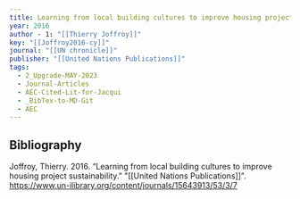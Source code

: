 ```yaml
---
title: Learning from local building cultures to improve housing project sustainability
year: 2016
author - 1: "[[Thierry Joffroy]]"
key: "[[Joffroy2016-cy]]"
journal: "[[UN chronicle]]"
publisher: "[[United Nations Publications]]"
tags:
  - 2_Upgrade-MAY-2023
  - Journal-Articles
  - AEC-Cited-Lit-for-Jacqui
  - _BibTex-to-MD-Git
  - AEC
---
```


## Bibliography
Joffroy, Thierry. 2016. “Learning from local building cultures to improve housing project sustainability.” "[[United Nations Publications]]". https://www.un-ilibrary.org/content/journals/15643913/53/3/7